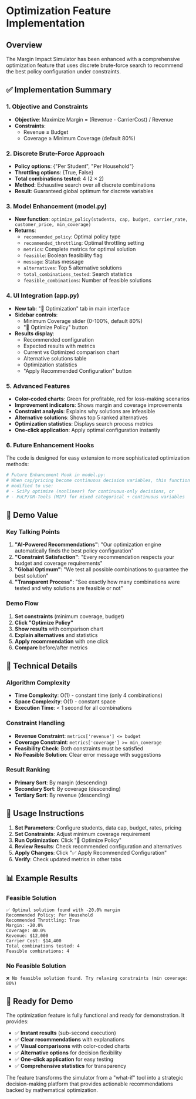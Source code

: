 # Optimization Feature Implementation

## Overview
The Margin Impact Simulator has been enhanced with a comprehensive optimization feature that uses discrete brute-force search to recommend the best policy configuration under constraints.

## ✅ Implementation Summary

### 1. **Objective and Constraints**
- **Objective**: Maximize Margin = (Revenue - CarrierCost) / Revenue
- **Constraints**:
  - Revenue ≤ Budget
  - Coverage ≥ Minimum Coverage (default 80%)

### 2. **Discrete Brute-Force Approach**
- **Policy options**: {"Per Student", "Per Household"}
- **Throttling options**: {True, False}
- **Total combinations tested**: 4 (2 × 2)
- **Method**: Exhaustive search over all discrete combinations
- **Result**: Guaranteed global optimum for discrete variables

### 3. **Model Enhancement (model.py)**
- **New function**: `optimize_policy(students, cap, budget, carrier_rate, customer_price, min_coverage)`
- **Returns**:
  - `recommended_policy`: Optimal policy type
  - `recommended_throttling`: Optimal throttling setting
  - `metrics`: Complete metrics for optimal solution
  - `feasible`: Boolean feasibility flag
  - `message`: Status message
  - `alternatives`: Top 5 alternative solutions
  - `total_combinations_tested`: Search statistics
  - `feasible_combinations`: Number of feasible solutions

### 4. **UI Integration (app.py)**
- **New tab**: "🎯 Optimization" tab in main interface
- **Sidebar controls**:
  - Minimum Coverage slider (0-100%, default 80%)
  - "🚀 Optimize Policy" button
- **Results display**:
  - Recommended configuration
  - Expected results with metrics
  - Current vs Optimized comparison chart
  - Alternative solutions table
  - Optimization statistics
  - "Apply Recommended Configuration" button

### 5. **Advanced Features**
- **Color-coded charts**: Green for profitable, red for loss-making scenarios
- **Improvement indicators**: Shows margin and coverage improvements
- **Constraint analysis**: Explains why solutions are infeasible
- **Alternative solutions**: Shows top 5 ranked alternatives
- **Optimization statistics**: Displays search process metrics
- **One-click application**: Apply optimal configuration instantly

### 6. **Future Enhancement Hooks**
The code is designed for easy extension to more sophisticated optimization methods:

```python
# Future Enhancement Hook in model.py:
# When cap/pricing become continuous decision variables, this function can be
# modified to use:
# - SciPy optimize (nonlinear) for continuous-only decisions, or
# - PuLP/OR-Tools (MIP) for mixed categorical + continuous variables
```

## 🎯 **Demo Value**

### **Key Talking Points**
1. **"AI-Powered Recommendations"**: "Our optimization engine automatically finds the best policy configuration"
2. **"Constraint Satisfaction"**: "Every recommendation respects your budget and coverage requirements"
3. **"Global Optimum"**: "We test all possible combinations to guarantee the best solution"
4. **"Transparent Process"**: "See exactly how many combinations were tested and why solutions are feasible or not"

### **Demo Flow**
1. **Set constraints** (minimum coverage, budget)
2. **Click "Optimize Policy"** 
3. **Show results** with comparison chart
4. **Explain alternatives** and statistics
5. **Apply recommendation** with one click
6. **Compare** before/after metrics

## 🔧 **Technical Details**

### **Algorithm Complexity**
- **Time Complexity**: O(1) - constant time (only 4 combinations)
- **Space Complexity**: O(1) - constant space
- **Execution Time**: < 1 second for all combinations

### **Constraint Handling**
- **Revenue Constraint**: `metrics['revenue'] <= budget`
- **Coverage Constraint**: `metrics['coverage'] >= min_coverage`
- **Feasibility Check**: Both constraints must be satisfied
- **No Feasible Solution**: Clear error message with suggestions

### **Result Ranking**
- **Primary Sort**: By margin (descending)
- **Secondary Sort**: By coverage (descending)
- **Tertiary Sort**: By revenue (descending)

## 🚀 **Usage Instructions**

1. **Set Parameters**: Configure students, data cap, budget, rates, pricing
2. **Set Constraints**: Adjust minimum coverage requirement
3. **Run Optimization**: Click "🚀 Optimize Policy"
4. **Review Results**: Check recommended configuration and alternatives
5. **Apply Changes**: Click "✅ Apply Recommended Configuration"
6. **Verify**: Check updated metrics in other tabs

## 📊 **Example Results**

### **Feasible Solution**
```
✅ Optimal solution found with -20.0% margin
Recommended Policy: Per Household
Recommended Throttling: True
Margin: -20.0%
Coverage: 40.0%
Revenue: $12,000
Carrier Cost: $14,400
Total combinations tested: 4
Feasible combinations: 4
```

### **No Feasible Solution**
```
❌ No feasible solution found. Try relaxing constraints (min coverage: 80%)
```

## 🎉 **Ready for Demo**

The optimization feature is fully functional and ready for demonstration. It provides:
- ✅ **Instant results** (sub-second execution)
- ✅ **Clear recommendations** with explanations
- ✅ **Visual comparisons** with color-coded charts
- ✅ **Alternative options** for decision flexibility
- ✅ **One-click application** for easy testing
- ✅ **Comprehensive statistics** for transparency

The feature transforms the simulator from a "what-if" tool into a strategic decision-making platform that provides actionable recommendations backed by mathematical optimization.
